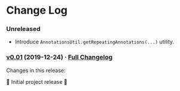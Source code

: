 # Change Log

### Unreleased

* Introduce `AnnotationsUtil.getRepeatingAnnotations(...)` utility.

### [v0.01](https://github.com/realityforge/proton-processor-pack/tree/v0.01) (2019-12-24) · [Full Changelog](https://github.com/realityforge/proton-processor-pack/compare/5d8d0136c796a3732c5d74715aa5e01764a9eaa9...v0.01)

Changes in this release:

‎🎉 Initial project release ‎🎉
